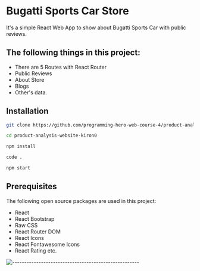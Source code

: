 # Bugatti Sports Car Store

It's a simple React Web App to show about Bugatti Sports Car with public reviews.

## The following things in this project:

* There are 5 Routes with React Router
* Public Reviews
* About Store
* Blogs
* Other's data.


## Installation

```bash
git clone https://github.com/programming-hero-web-course-4/product-analysis-website-kiron0.git
```

```bash
cd product-analysis-website-kiron0
```

```bash
npm install
```

```bash
code .
```

```bash
npm start
```

## Prerequisites

The following open source packages are used in this project:
* React
* React Bootstrap
* Raw CSS
* React Router DOM
* React Icons
* React Fontawesome Icons
* React Rating etc.

![-----------------------------------------------------](https://raw.githubusercontent.com/andreasbm/readme/master/assets/lines/rainbow.png)
